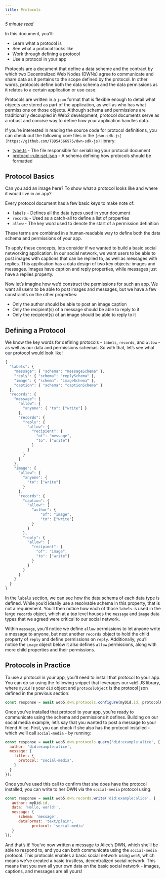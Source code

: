```yaml
---
title: Protocols
---
```


_5 minute read_

In this document, you’ll:

- Learn what a protocol is
- See what a protocol looks like
- Work through defining a protocol
- Use a protocol in your app

Protocols are a document that define a data scheme and the contract by which two Decentralized Web Nodes (DWNs) agree to communicate and share data as it pertains to the scope defined by the protocol. In other words, protocols define both the data schema and the data permissions as it relates to a certain application or use case.

Protocols are written in a `json` format that is flexible enough to detail what objects are stored as part of the application, as well as who has what permissions on those objects. Although schema and permissions are traditionally decoupled in Web2 development, protocol documents serve as a robust and concise way to define how your application handles data.

If you’re interested in reading the source code for protocol definitions, you can check out the following core files in the `[dwn-sdk-js](https://github.com/TBD54566975/dwn-sdk-js)` library:

- [type.ts](https://github.com/TBD54566975/dwn-sdk-js/blob/main/src/interfaces/protocols/types.ts) - The file responsible for serializing your protocol document
- [protocol-rule-set.json](https://github.com/TBD54566975/dwn-sdk-js/blob/main/json-schemas/protocol-rule-set.json) - A schema defining how protocols should be formatted

## Protocol Basics

Can you add an image here? To show what a protocol looks like and where it would live in an app?

Every protocol document has a few basic keys to make note of:

- `labels` - Defines all the data types used in your document
- `records` - Used as a catch-all to define a list of properties
- `allow` - The key word used to denote the start of a permission definition

These terms are combined in a human-readable way to define both the data schema and permissions of your app.

To apply these concepts, lets consider if we wanted to build a basic social networking application. In our social network, we want users to be able to post images with captions that can be replied to, as well as messages with replies. This application has a data design of two key objects: images and messages. Images have caption and reply properties, while messages just have a replies property.

Now let’s imagine how we’d construct the permissions for such an app. We want all users to be able to post images and messages, but we have a few constraints on the other properties:

- Only the author should be able to post an image caption
- Only the recipient(s) of a message should be able to reply to it
- Only the recipient(s) of an image should be able to reply to it

## Defining a Protocol

We know the key words for defining protocols - `labels`, `records`, and `allow` - as well as our data and permissions schemas. So with that, let’s see what our protocol would look like!

```jsx
{
  "labels": {
    "message": { "schema": "messageSchema" },
    "reply": { "schema": "replySchema" },
    "image": { "schema": "imageSchema" },
    "caption": { "schema": "captionSchema" }
  },
  "records": {
    "message": {
      "allow": {
        "anyone": { "to": ["write"] }
      },
      "records": {
        "reply": {
          "allow": {
            "recipient": {
              "of": "message",
              "to": ["write"]
            }
          }
        }
      }
    },
    "image": {
      "allow": {
        "anyone": {
          "to": ["write"]
        }
      },
      "records": {
        "caption": {
          "allow": {
            "author": {
                "of": "image",
                "to": ["write"]
            }
          }
        },
        "reply": {
          "allow": {
            "recipient": {
              "of": "image",
              "to": ["write"]
            }
          }
        }
      }
    }
  }
}
```

In the `labels` section, we can see how the data schema of each data type is defined. While you’d ideally use a resolvable schema in this property, that is not a requirement. You’ll then notice how each of those `labels` is used in the large `records` object, which at a top level houses the `message` and `image` data types that we agreed were critical to our social network.

Within `message`, you’ll notice we define `allow` permissions to let anyone write a message to anyone, but nest another `records` object to hold the child property of `reply` and define permissions on `reply`. Additionally, you’ll notice the `image` object below it also defines `allow` permissions, along with more child properties and their permissions.

## Protocols in Practice

To use a protocol in your app, you’ll need to install that protocol to your app. You can do so using the following snippet that leverages our `web5` JS library, where `myDid` is your `did` object and `protocolObject` is the protocol json defined in the previous section:

```jsx
const response = await web5.dwn.protocols.configure(myDid.id, protocolObject);
```

Once you’ve installed that protocol to your app, you’re ready to communicate using the schema and permissions it defines. Building on our social media example, let’s say that you wanted to post a message to your friend Alice. First, you can check if she also has the protocol installed - which we’ll call `social-media` - by running:

```jsx
const response = await web5.dwn.protocols.query('did:example:alice', {
  author: 'did:example:alice',
  message: {
    filter: {
      protocol: "social-media",
    }
  }
});
```

Once you’ve used this call to confirm that she does have the protocol installed, you can write to her DWN via the `social-media` protocol using:

```jsx
const response = await web5.dwn.records.write('did:example:alice', {
   author: myDid.id,
   data: 'Hello, world!',
   message: {
      schema: 'message',
      dataFormat: 'text/plain',
			protocol: 'social-media'
   }
});
```

And that’s it! You’ve now written a message to Alice’s DWN, which she’ll be able to respond to, and you can both communicate using the `social-media` protocol. This protocols enables a basic social network using `web5`, which means we’ve created a basic trustless, decentralized social network. This means that you own all your own data on the basic social network - images, captions, and messages are all yours!